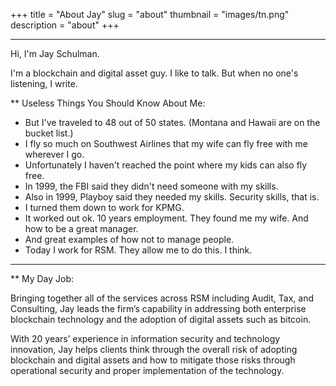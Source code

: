 +++
title = "About Jay"
slug = "about"
thumbnail = "images/tn.png"
description = "about"
+++

---------------------------

Hi, I'm Jay Schulman.

I'm a blockchain and digital asset guy. I like to talk. But when no one's listening, I write.

** Useless Things You Should Know About Me:

* But I've traveled to 48 out of 50 states. (Montana and Hawaii are on the bucket list.)
* I fly so much on Southwest Airlines that my wife can fly free with me wherever I go.
* Unfortunately I haven't reached the point where my kids can also fly free.
* In 1999, the FBI said they didn't need someone with my skills.
* Also in 1999, Playboy said they needed my skills. Security skills, that is.
* I turned them down to work for KPMG.
* It worked out ok. 10 years employment. They found me my wife. And how to be a great manager.
* And great examples of how not to manage people.
* Today I work for RSM. They allow me to do this. I think.

---------------------------

** My Day Job:

Bringing together all of the services across RSM including Audit, Tax, and Consulting, Jay leads the firm’s capability in addressing both enterprise blockchain technology and the adoption of digital assets such as bitcoin.

With 20 years’ experience in information security and technology innovation, Jay helps clients think through the overall risk of adopting blockchain and digital assets and how to mitigate those risks through operational security and proper implementation of the technology.
